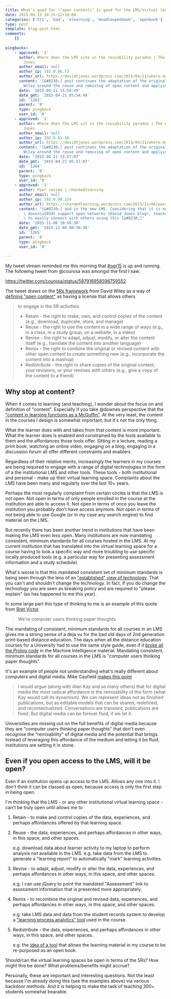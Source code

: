 ```yaml
---
title: What's good for \"open content\" is good for the LMS/virtual learning space?
date: 2015-04-15 10:15:12+10:00
categories: ['5rs', 'bad', 'elearning', 'moodleopenbook', 'openbook']
type: post
template: blog-post.html
comments:
    []
    
pingbacks:
    - approved: '1'
      author: Where does the LMS site in the reusability paradox | The Weblog of (a) David
        Jones
      author_email: null
      author_ip: 192.0.86.73
      author_url: https://davidtjones.wordpress.com/2015/04/21/where-does-the-lms-site-in-the-reusability-paradox/
      content: '[&#8230;] post continues the adaptation of the original work of David
        Wiley around the reuse and remixing of open content and applying that [&#8230;]'
      date: '2015-04-21 15:54:49'
      date_gmt: '2015-04-21 05:54:49'
      id: '1263'
      parent: '0'
      type: pingback
      user_id: '0'
    - approved: '1'
      author: Where does the LMS sit in the reusability paradox | The Weblog of (a) David
        Jones
      author_email: null
      author_ip: 192.0.81.50
      author_url: https://davidtjones.wordpress.com/2015/04/21/where-does-the-lms-sit-in-the-reusability-paradox/
      content: '[&#8230;] post continues the adaptation of the original work of David
        Wiley around the reuse and remixing of open content and applying that [&#8230;]'
      date: '2015-04-21 15:57:07'
      date_gmt: '2015-04-21 05:57:07'
      id: '1264'
      parent: '0'
      type: pingback
      user_id: '0'
    - approved: '1'
      author: Peer review | charmedlearning
      author_email: null
      author_ip: 192.0.99.224
      author_url: https://charmedlearning.wordpress.com/2015/11/08/peer-review/
      content: "[&#8230;] and in the new LMS. Considering that it is new and that an LMS\
        \ doesn\u2019t support open networks (David Jones blog), teachers have been unable\
        \ to easily connect with others using this [&#8230;]"
      date: '2015-11-08 10:58:30'
      date_gmt: '2015-11-08 00:58:30'
      id: '1265'
      parent: '0'
      type: pingback
      user_id: '0'
    
---
```

My tweet stream reminded me this morning that [#oer15](https://oer15.oerconf.org/) is up and running. The following tweet from @courosa was amongst the first I saw.

https://twitter.com/courosa/status/587916958596759552

The tweet draws on the [5Rs framework](http://opencontent.org/blog/archives/3221) from David Wiley as a way of [defining "open content"](http://www.opencontent.org/definition/) as having a license that allows others

> to engage in the 5R activities:
> 
> - Retain - the right to make, own, and control copies of the content (e.g., download, duplicate, store, and manage)
> - Reuse - the right to use the content in a wide range of ways (e.g., in a class, in a study group, on a website, in a video)
> - Revise - the right to adapt, adjust, modify, or alter the content itself (e.g., translate the content into another language)
> - Remix - the right to combine the original or revised content with other open content to create something new (e.g., incorporate the content into a mashup)
> - Redistribute - the right to share copies of the original content, your revisions, or your remixes with others (e.g., give a copy of the content to a friend)

## Why stop at content?

When it comes to learning (and teaching), I wonder about the focus on and definition of "content". Especially if you take @downes perspective that the ["content in learning functions as a McGuffin"](http://www.downes.ca/post/60797). At the very least, the content in the courses I design is somewhat important, but it's not the only thing.

What the learner does with and takes from that content is more important. What the learner does is enabled and constrained by the tools available to them and the affordances those tools offer. Sitting in a lecture, reading a print book, watching an online video, engaging on a blog, engaging in a discussion forum all offer different constraints and enablers.

Regardless of their relative merits, increasingly the learners in my courses are being required to engage with a range of digital technologies in the form of a the institutional LMS and other tools. These tools - both institutional and personal - make up their virtual learning space. Complaints about the LMS have been many and regularly over the last 10+ years.

Perhaps the most regularly complaint from certain circles is that the LMS is not open. Not open in terms of only people enrolled in the course at the institution are able to access it. Not open in terms of once you leave the institution you probably don't have access anymore. Not open in terms of not being able to use Google (or in my case any search engine) to find material on the LMS.

But recently there has been another trend in institutions that have been making the LMS even less open. Many institutions are now mandating consistent, minimum standards for all courses hosted in the LMS. At my current institution that has translated into the virtual learning space for a course having to look a specific way and more troubling to use specific locally produced tools (e.g. a particular way for presenting assessment information and a study schedule).

What's worse is that this mandated consistent set of minimum standards is being seen through the lens of an ["established" view of technology](/blog2/2014/09/21/breaking-bad-to-bridge-the-realityrhetoric-chasm/#affordances). That you can't and shouldn't change the technology. In fact, if you do change the technology you are seen as breaking policy and are required to "please explain" (as has happened to me this year).

In some large part this type of thinking to me is an example of this quote from [Bret Victor](http://www.makingthings.io/were-computer-users-thinking-paper-thoughts/)

> We're computer users thinking paper thoughts

The mandating of consistent, minimum standards for all courses in an LMS gives me a strong sense of a deja vu for the bad old days of 2nd generation print-based distance education. The days when all the distance education courses for a University had to use the same style guide, even if it [broke all the Prolog code](/blog2/publications/computing-by-distance-education-problems-and-solutions/#fields) in the Machine Intelligence material. Mandating consistent, minimum standards for all courses in the LMS is "computer users thinking paper thoughts".

It's an example of people not understanding what's really different about computers and digital media. Mike Caufield [makes this point](http://hapgood.us/2015/03/26/paper-thoughts-and-the-remix-hypothesis/)

> I would argue (along with Alan Kay and so many others) that for digital media the most radical affordance is the remixability of the form (what Kay would call its dynamism). We can represent ideas not as finished publications, but as editable models that can be shared, redefined, and recontextualized. Conversations are transient, publications are fixed. But digital media can be forever fluid, if we let it.

Universities are missing out on the full benefits of digital media because they are "computer users thinking paper thoughts" that don't even recognise the "remixability" of digital media and the potential that brings. Instead of leveraging this affordance of the medium and letting it be fluid, institutions are setting it in stone.

## Even if you open access to the LMS, will it be open?

Even if an institution opens up access to the LMS. Allows any one into it. I don't think it can be classed as open, because access is only the first step in being open.

I'm thinking that the LMS - or any other institutional virtual learning space - can't be truly open until allows me to

1. Retain - to make and control copies of the data, experiences, and perhaps affordances offered by that learning space.
2. Reuse - the data, experiences, and perhaps affordances in other ways, in this space, and other spaces.
    
    e.g. download data about learner activity to my laptop to perform analysis not available in the LMS. e.g. take data from the LMS to generate a "learning report" to automatically "mark" learning activities.
    
3. Revise - to adapt, adjust, modify or alter the data, experiences, and perhaps affordances in other ways, in this space, and other spaces.
    
    e.g. I can use jQuery to point the mandated "Assessment" link to assessment information that is presented more appropriately.
    
4. Remix - to recombine the original and revised data, experiences, and perhaps affordances in other ways, in this space, and other spaces.
    
    e.g. take LMS data and data from the student records system to develop a ["learning process analytics" tool](/blog2/2015/01/23/adding-some-learning-process-analytics-to-edc3100/) used in the course.
    
5. Redistribute - the data, experiences, and perhaps affordances in other ways, in this space, and other spaces.
    
    e.g. the [idea of a tool](/blog2/the-moodle-open-book-module-project/) that allows the learning material in my course to be re-purposed as an open book.
    

Should/can the virtual learning spaces be open in terms of the 5Rs? How might this be done? What problems/benefits might accrue?

Personally, these are important and interesting questions. Not the least because I'm already doing this (see the examples above) via various backdoor methods. And it is helping to make the task of teaching 300+ students somewhat bearable.